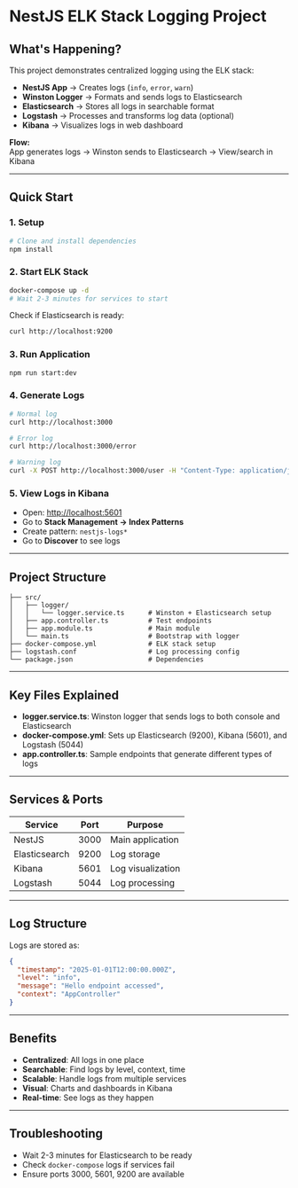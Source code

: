 # NestJS ELK Stack Logging Project

## What's Happening?

This project demonstrates centralized logging using the ELK stack:

- **NestJS App** → Creates logs (`info`, `error`, `warn`)
- **Winston Logger** → Formats and sends logs to Elasticsearch
- **Elasticsearch** → Stores all logs in searchable format
- **Logstash** → Processes and transforms log data (optional)
- **Kibana** → Visualizes logs in web dashboard

**Flow:**  
App generates logs → Winston sends to Elasticsearch → View/search in Kibana

---

## Quick Start

### 1. Setup

```bash
# Clone and install dependencies
npm install
```

### 2. Start ELK Stack

```bash
docker-compose up -d
# Wait 2-3 minutes for services to start
```

Check if Elasticsearch is ready:

```bash
curl http://localhost:9200
```

### 3. Run Application

```bash
npm run start:dev
```

### 4. Generate Logs

```bash
# Normal log
curl http://localhost:3000

# Error log
curl http://localhost:3000/error

# Warning log
curl -X POST http://localhost:3000/user -H "Content-Type: application/json" -d '{"name":"John"}'
```

### 5. View Logs in Kibana

- Open: [http://localhost:5601](http://localhost:5601)
- Go to **Stack Management → Index Patterns**
- Create pattern: `nestjs-logs*`
- Go to **Discover** to see logs

---

## Project Structure

```
├── src/
│   ├── logger/
│   │   └── logger.service.ts      # Winston + Elasticsearch setup
│   ├── app.controller.ts          # Test endpoints
│   ├── app.module.ts              # Main module
│   └── main.ts                    # Bootstrap with logger
├── docker-compose.yml             # ELK stack setup
├── logstash.conf                  # Log processing config
└── package.json                   # Dependencies
```

---

## Key Files Explained

- **logger.service.ts**: Winston logger that sends logs to both console and Elasticsearch
- **docker-compose.yml**: Sets up Elasticsearch (9200), Kibana (5601), and Logstash (5044)
- **app.controller.ts**: Sample endpoints that generate different types of logs

---

## Services & Ports

| Service       | Port | Purpose           |
| ------------- | ---- | ----------------- |
| NestJS        | 3000 | Main application  |
| Elasticsearch | 9200 | Log storage       |
| Kibana        | 5601 | Log visualization |
| Logstash      | 5044 | Log processing    |

---

## Log Structure

Logs are stored as:

```json
{
  "timestamp": "2025-01-01T12:00:00.000Z",
  "level": "info",
  "message": "Hello endpoint accessed",
  "context": "AppController"
}
```

---

## Benefits

- **Centralized**: All logs in one place
- **Searchable**: Find logs by level, context, time
- **Scalable**: Handle logs from multiple services
- **Visual**: Charts and dashboards in Kibana
- **Real-time**: See logs as they happen

---

## Troubleshooting

- Wait 2-3 minutes for Elasticsearch to be ready
- Check `docker-compose` logs if services fail
- Ensure ports 3000, 5601, 9200 are available
